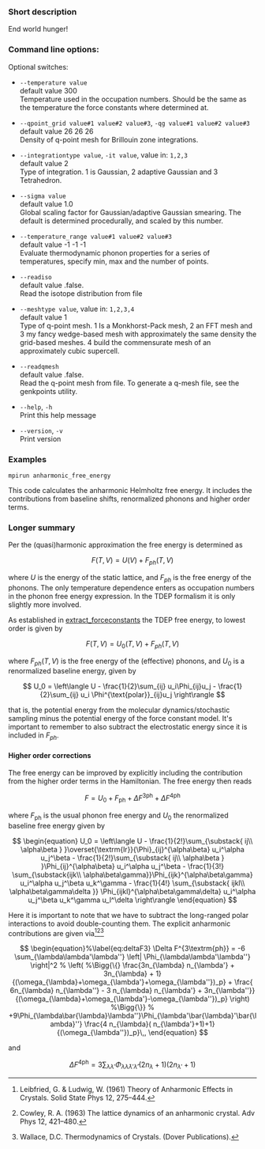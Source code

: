 
### Short description

End world hunger!

### Command line options:




Optional switches:

* `--temperature value`  
    default value 300  
    Temperature used in the occupation numbers. Should be the same as the temperature the force constants where determined at.

* `--qpoint_grid value#1 value#2 value#3`, `-qg value#1 value#2 value#3`  
    default value 26 26 26  
    Density of q-point mesh for Brillouin zone integrations.

* `--integrationtype value`, `-it value`, value in: `1,2,3`  
    default value 2  
    Type of integration. 1 is Gaussian, 2 adaptive Gaussian and 3 Tetrahedron.

* `--sigma value`  
    default value 1.0  
    Global scaling factor for Gaussian/adaptive Gaussian smearing. The default is determined procedurally, and scaled by this number.

* `--temperature_range value#1 value#2 value#3`  
    default value -1 -1 -1  
    Evaluate thermodynamic phonon properties for a series of temperatures, specify min, max and the number of points.

* `--readiso`  
    default value .false.  
    Read the isotope distribution from file

* `--meshtype value`, value in: `1,2,3,4`  
    default value 1  
    Type of q-point mesh. 1 Is a Monkhorst-Pack mesh, 2 an FFT mesh and 3 my fancy wedge-based mesh with approximately the same density the grid-based meshes. 4 build the commensurate mesh of an approximately cubic supercell.

* `--readqmesh`  
    default value .false.  
    Read the q-point mesh from file. To generate a q-mesh file, see the genkpoints utility.

* `--help`, `-h`  
    Print this help message

* `--version`, `-v`  
    Print version
### Examples

`mpirun anharmonic_free_energy` 

This code calculates the anharmonic Helmholtz free energy. It includes the contributions from baseline shifts, renormalized phonons and higher order terms.

### Longer summary

Per the (quasi)harmonic approximation the free energy is determined as

$$
F(T,V) = U(V)+F_{ph}(T,V)
$$

where $U$ is the energy of the static lattice, and $F_{ph}$ is the free energy of the phonons. The only temperature dependence enters as occupation numbers in the phonon free energy expression. In the TDEP formalism it is only slightly more involved.

As established in [extract_forceconstants](extract_forceconstants.md) the TDEP free energy, to lowest order is given by

$$
F(T,V) = U_0(T,V)+F_{ph}(T,V)
$$

where $F_{ph}(T,V)$ is the free energy of the (effective) phonons, and $U_0$ is a renormalized baseline energy, given by

$$
U_0 = \left\langle
	U - \frac{1}{2}\sum_{ij} u_i\Phi_{ij}u_j -
	\frac{1}{2}\sum_{ij} u_i \Phi^{\text{polar}}_{ij}u_j
	\right\rangle
$$

that is, the potential energy from the molecular dynamics/stochastic sampling minus the potential energy of the force constant model. It's important to remember to also subtract the electrostatic energy since it is included in $F_{ph}$.

#### Higher order corrections

The free energy can be improved by explicitly including the contribution from the higher order terms in the Hamiltonian. The free energy then reads

$$
\begin{equation}
    F = U_0 + F_{\textrm{ph}} + \Delta F^{3\textrm{ph}} + \Delta F^{4\textrm{ph}}
\end{equation}
$$

where $F_{\textrm{ph}}$ is the usual phonon free energy and $U_0$ the renormalized baseline free energy given by

$$
\begin{equation}
    U_0 = \left\langle U -
    \frac{1}{2!}\sum_{\substack{ ij\\ \alpha\beta } }\overset{\textrm{lr}}{\Phi}_{ij}^{\alpha\beta}
u_i^\alpha u_j^\beta -
    \frac{1}{2!}\sum_{\substack{ ij\\ \alpha\beta } }\Phi_{ij}^{\alpha\beta}
u_i^\alpha u_j^\beta -
 \frac{1}{3!}
\sum_{\substack{ijk\\ \alpha\beta\gamma}}\Phi_{ijk}^{\alpha\beta\gamma}
u_i^\alpha u_j^\beta u_k^\gamma -
\frac{1}{4!}
	\sum_{\substack{
	ijkl\\
	\alpha\beta\gamma\delta
	}}
\Phi_{ijkl}^{\alpha\beta\gamma\delta}
u_i^\alpha u_j^\beta u_k^\gamma u_l^\delta
    \right\rangle
\end{equation}
$$

Here it is important to note that we have to subtract the long-ranged polar interactions to avoid double-counting them. The explicit anharmonic contributions are given via[^Leibfried1961][^Cowley1963][^wallace1998thermodynamics]

$$
\begin{equation}%\label{eq:deltaF3}
	\Delta F^{3\textrm{ph}} =
	-6
	\sum_{\lambda\lambda'\lambda''}
	\left|
		\Phi_{\lambda\lambda'\lambda''}
	\right|^2
	%
	\left(
	%\Bigg{\{}
	\frac{3n_{\lambda} n_{\lambda'} + 3n_{\lambda} + 1}
	{(\omega_{\lambda}+\omega_{\lambda'}+\omega_{\lambda''})_p}
	+
	\frac{ 6n_{\lambda} n_{\lambda''} - 3 n_{\lambda} n_{\lambda'} + 3n_{\lambda''}}
	{(\omega_{\lambda}+\omega_{\lambda'}-\omega_{\lambda''})_p}
	\right)
	%\Bigg{\}}
	%
	+9\Phi_{\lambda\bar{\lambda}\lambda''}\Phi_{\lambda'\bar{\lambda}'\bar{\lambda}''}
	\frac{4 n_{\lambda}( n_{\lambda'}+1)+1}
	{(\omega_{\lambda''})_p}\,,
\end{equation}
$$

and

$$
\begin{equation}%\label{eq:deltaF4}
	\Delta F^{4\textrm{ph}} =
	3\sum_{\lambda\lambda'}
	\Phi_{\lambda\bar{\lambda}\lambda'\bar{\lambda}'}(2n_{\lambda}+1)(2n_{\lambda'}+1)
\end{equation}
$$


[^Leibfried1961]: Leibfried, G. & Ludwig, W. (1961) Theory of Anharmonic Effects in Crystals. Solid State Phys 12, 275–444.

[^Cowley1963]: Cowley, R. A. (1963) The lattice dynamics of an anharmonic crystal. Adv Phys 12, 421–480.

[^wallace1998thermodynamics]: Wallace, D.C. Thermodynamics of Crystals. (Dover Publications).

